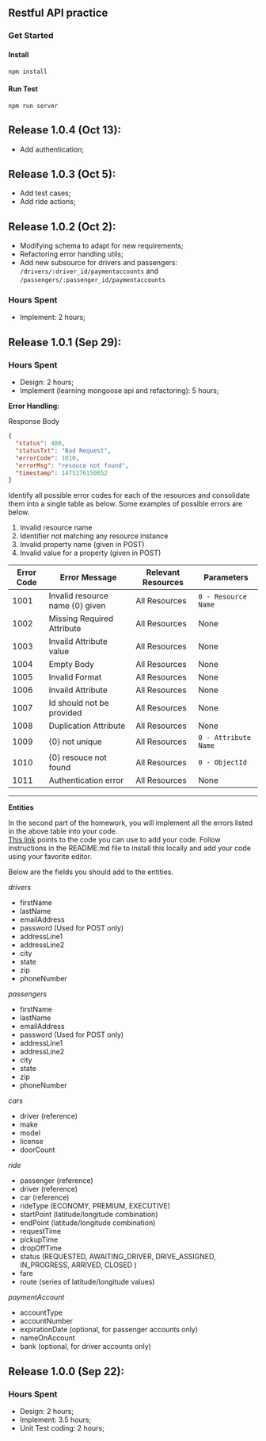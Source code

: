 ## Restful API practice

### Get Started

#### Install
```
npm install
```

#### Run Test
```
npm run server
```

## Release 1.0.4 (Oct 13):

- Add authentication;


## Release 1.0.3 (Oct 5):

- Add test cases;
- Add ride actions;

## Release 1.0.2 (Oct 2):

- Modifying schema to adapt for new requirements;
- Refactoring error handling utils;
- Add new subsource for drivers and passengers: `/drivers/:driver_id/paymentaccounts` and `/passengers/:passenger_id/paymentaccounts`

### Hours Spent
- Implement: 2 hours;


## Release 1.0.1 (Sep 29):

### Hours Spent
- Design: 2 hours;
- Implement (learning mongoose api and refactoring): 5 hours;

**Error Handling:**

Response Body

```json
{
  "status": 400,
  "statusTxt": "Bad Request",
  "errorCode": 1010,
  "errorMsg": "resouce not found",
  "timestamp": 1475176150652
}
```

Identify all possible error codes for each of the resources and consolidate them into a single table as below. Some 
examples of possible errors are below.

1. Invalid resource name
2. Identifier not matching any resource instance
3. Invalid property name (given in POST)
4. Invalid value for a property (given in POST)


Error Code  | Error Message    | Relevant Resources  | Parameters
----------- | ----------|------------ |-----
1001  | Invalid resource name {0} given  | All Resources  | `0 - Resource Name`
1002 | Missing Required Attribute | All Resources | None
1003 | Invaild Attribute value | All Resources | None
1004 | Empty Body | All Resources | None
1005 | Invalid Format | All Resources | None
1006 | Invaild Attribute | All Resources | None
1007 | Id should not be provided | All Resources | None
1008 | Duplication Attribute | All Resources | None
1009 | {0} not unique | All Resources | `0 - Attribute Name`
1010 | {0} resouce not found | All Resources | `0 - ObjectId`
1011 | Authentication error | All Resources | None
----

**Entities**

In the second part of the homework, you will implement all the errors listed in the above table into your code.  
[This link](https://bitbucket.org/appcmusv/transportation-express-api) points to the code you can use to add your code.
Follow instructions in the README.md file to install this locally and add your code using your favorite editor.

Below are the fields you should add to the entities. 

_drivers_

- firstName
- lastName
- emailAddress
- password (Used for POST only)
- addressLine1
- addressLine2
- city
- state
- zip
- phoneNumber

_passengers_

- firstName
- lastName
- emailAddress
- password (Used for POST only)
- addressLine1
- addressLine2
- city
- state
- zip
- phoneNumber

_cars_

- driver (reference)
- make
- model
- license
- doorCount

_ride_

- passenger (reference)
- driver (reference)
- car (reference)
- rideType (ECONOMY, PREMIUM, EXECUTIVE)
- startPoint  (latitude/longitude combination)
- endPoint (latitude/longitude combination)
- requestTime
- pickupTime
- dropOffTime
- status (REQUESTED, AWAITING_DRIVER, DRIVE_ASSIGNED, IN_PROGRESS, ARRIVED, CLOSED )
- fare
- route (series of latitude/longitude values)

_paymentAccount_

- accountType
- accountNumber
- expirationDate (optional, for passenger accounts only)
- nameOnAccount
- bank (optional, for driver accounts only)

## Release 1.0.0 (Sep 22):

### Hours Spent
- Design: 2 hours;
- Implement: 3.5 hours;
- Unit Test coding: 2 hours;
